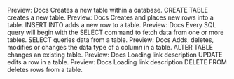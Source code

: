 Preview: Docs Creates a new table within a database.
CREATE TABLE
 creates a new table.
Preview: Docs Creates and places new rows into a table.
INSERT INTO
 adds a new row to a table.
Preview: Docs Every SQL query will begin with the SELECT command to fetch data from one or more tables.
SELECT
 queries data from a table.
Preview: Docs Adds, deletes, modifies or changes the data type of a column in a table.
ALTER TABLE
 changes an existing table.
Preview: Docs Loading link description
UPDATE
 edits a row in a table.
Preview: Docs Loading link description
DELETE FROM
 deletes rows from a table.